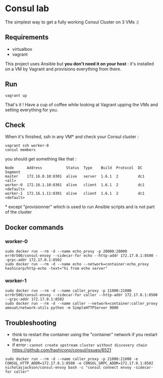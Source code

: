 # Consul lab

The simplest way to get a fully working Consul Cluster on 3 VMs :)

## Requirements

- virtualbox
- vagrant

This project uses Ansible but __you don't need it on your host__ : it's installed on a VM by Vagrant and provisions everything from there.

## Run

```
vagrant up
```

That's it ! Have a cup of coffee while looking at Vagrant upping the VMs and setting everything for you.


## Check

When it's finished, ssh in any VM* and check your Consul cluster :

```
vagrant ssh worker-0
consul members
```

you should get something like that :

```
Node      Address           Status  Type    Build  Protocol  DC   Segment
master    172.16.0.10:8301  alive   server  1.6.1  2         dc1  <all>
worker-0  172.16.1.10:8301  alive   client  1.6.1  2         dc1  <default>
worker-1  172.16.1.11:8301  alive   client  1.6.1  2         dc1  <default>
```

\* except "provisionner" which is used to run Ansible scripts and is not part of the cluster


## Docker commands

### worker-0
```
sudo docker run --rm -d --name echo_proxy -p 20000:20000 err0r500/consul-envoy --sidecar-for echo --http-addr 172.17.0.1:8500 --grpc-addr 172.17.0.1:8502
sudo docker run --rm -d --name echo --network=container:echo_proxy hashicorp/http-echo -text="hi from echo server"
```

### worker-1
```
sudo docker run --rm -d --name caller_proxy -p 21000:21000 err0r500/consul-envoy --sidecar-for caller --http-addr 172.17.0.1:8500 --grpc-addr 172.17.0.1:8502
sudo docker run --rm -d --name caller --network=container:caller_proxy amouat/network-utils python -m SimpleHTTPServer 9000
```


## Troubleshooting
- think to restart the container using the "container" network if you restart the proxy
- if error : `cannot create upstream cluster without discovery chain` https://github.com/hashicorp/consul/issues/6521
```
sudo docker run --rm -d --name caller_proxy -p 21000:21000 -e CONSUL_HTTP_ADDR=172.17.0.1:8500 -e CONSUL_GRPC_ADDR=172.17.0.1:8502 nicholasjackson/consul-envoy bash -c "consul connect envoy -sidecar-for caller"
```
